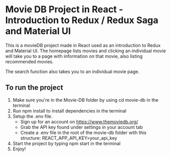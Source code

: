 # Movie DB Project in React - Introduction to Redux / Redux Saga and Material UI

This is a movieDB project made in React used as an introduction to Redux and Material UI.
The homepage lists movies and clicking an individual movie will take you to a page with information on that movie, also listing recommended movies.

The search function also takes you to an individual movie page.

## To run the project

1. Make sure you're in the Movie-DB folder by using cd movie-db in the terminal
2. Run npm install to install dependencies in the terminal
3. Setup the .env file.
   - Sign up for an account on https://www.themoviedb.org/
   - Grab the API key found under settings in your account tab
   - Create a .env file in the root of the movie-db folder with this structure: REACT_APP_API_KEY=your_api_key
4. Start the project by typing npm start in the terminal
5. Enjoy!
